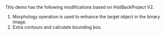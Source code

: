 This demo has the following modifications based on HistBackProject V2.  
1. Morphology operation is used to enhance the target object in the binary image.
2. Extra contours and calculate bounding box.
